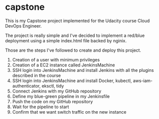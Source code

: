 # capstone

This is my Capstone project implemented for the Udacity course Cloud DevOps Engineer.

The project is really simple and I've decided to implement a red/blue deployment using a simple index.html file backed by nginix.

Those are the steps I've followed to create and deploy this project.

1. Creation of a user with minimum privileges
2. Creation of a EC2 instance called JenkinsMachine
3. SSH login into JenkinsMachine and install Jenkins with all the plugins described in the course
4. SSH login into JenkinsMachine and install Docker, kubectl, aws-iam-authenticator, eksctl, tidy
5. Connect Jenkins with my GitHub repository
6. Define my blue-green pipeline in my Jenkinsfile
7. Push the code on my GitHub repository
8. Wait for the pipeline to start
9. Confirm that we want switch traffic on the new instance


